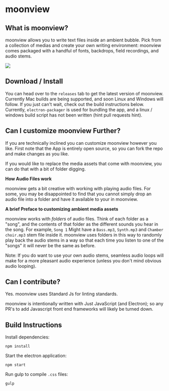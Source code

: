 # moonview

## What is moonview?

moonview allows you to write text files inside an ambient bubble. Pick from a collection of medias and create your own writing environment: moonview comes packaged with a handful of fonts, backdrops, field recordings, and audio stems.

![](https://cloud.githubusercontent.com/assets/12987958/18794585/275b5bd4-818e-11e6-8b57-e95eeeb43059.png)

## Download / Install

You can head over to the `releases` tab to get the latest version of moonview.
Currently Mac builds are being supported, and soon Linux and Windows will follow. If you just can't wait, check out the build instructions below. Currently, `electron-packager` is used for bundling the app, and a linux / windows build script has not been written (hint pull requests hint).

## Can I customize moonview Further?

If you are technically inclined you can customize moonview however you like. First note that the App is entirely open source, so you can fork the repo and make changes as you like.

If you would like to replace the media assets that come with moonview, you can do that with a bit of folder digging.

**How Audio Files work**

moonview gets a bit creative with working with playing audio files. For some, you may be disappointed to find that you cannot simply drop an audio file into a folder and have it available to your in moonview.

**A brief Preface to customizing ambient media assets**

moonview works with _folders_ of audio files. Think of each folder as a "song", and the contents of that folder as the different sounds you hear in the song. For example, `Song 1` Might have a `Bass.mp3`, `Synth.mp3` and `Chamber choir.mp3` stem file inside it. moonview uses folders in this way to randomly play back the audio stems in a way so that each time you listen to one of the "songs" it will never be the same as before.

Note: If you do want to use your own audio stems, seamless audio loops will make for a more pleasant audio experience (unless you don't mind obvious audio looping).

## Can I contribute?

Yes. moonview uses Standard Js for linting standards.

moonview is intentionally written with Just JavaScript (and Electron); so any PR's to add Javascript front end frameworks will likely be turned down.

## Build Instructions

Install dependencies:

`npm install`

Start the electron application:

` npm start `

Run gulp to compile `.css` files:

`gulp`
